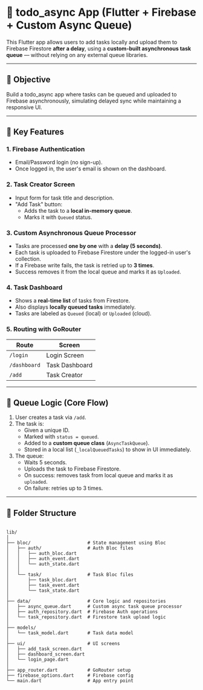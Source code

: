 # 📝 todo_async App (Flutter + Firebase + Custom Async Queue)

This Flutter app allows users to add tasks locally and upload them to Firebase Firestore **after a delay**, using a **custom-built asynchronous task queue** — without relying on any external queue libraries.

---

## 🚀 Objective

Build a todo_async app where tasks can be queued and uploaded to Firebase asynchronously, simulating delayed sync while maintaining a responsive UI.

---

## 🔑 Key Features

### 1. **Firebase Authentication**
- Email/Password login (no sign-up).
- Once logged in, the user's email is shown on the dashboard.

### 2. **Task Creator Screen**
- Input form for task title and description.
- "Add Task" button:
  - Adds the task to a **local in-memory queue**.
  - Marks it with `Queued` status.

### 3. **Custom Asynchronous Queue Processor**
- Tasks are processed **one by one** with a **delay (5 seconds)**.
- Each task is uploaded to Firebase Firestore under the logged-in user's collection.
- If a Firebase write fails, the task is retried up to **3 times**.
- Success removes it from the local queue and marks it as `Uploaded`.

### 4. **Task Dashboard**
- Shows a **real-time list** of tasks from Firestore.
- Also displays **locally queued tasks** immediately.
- Tasks are labeled as `Queued` (local) or `Uploaded` (cloud).

### 5. **Routing with GoRouter**
| Route        | Screen         |
|--------------|----------------|
| `/login`     | Login Screen   |
| `/dashboard` | Task Dashboard |
| `/add`       | Task Creator   |

---

## 🧠 Queue Logic (Core Flow)

1. User creates a task via `/add`.
2. The task is:
   - Given a unique ID.
   - Marked with `status = queued`.
   - Added to a **custom queue class** (`AsyncTaskQueue`).
   - Stored in a local list (`_localQueuedTasks`) to show in UI immediately.
3. The queue:
   - Waits 5 seconds.
   - Uploads the task to Firebase Firestore.
   - On success: removes task from local queue and marks it as `uploaded`.
   - On failure: retries up to 3 times.

---
## 🧱 Folder Structure

```plaintext

lib/
│
├── bloc/                     # State management using Bloc
│   ├── auth/                 # Auth Bloc files
│   │   ├── auth_bloc.dart
│   │   ├── auth_event.dart
│   │   └── auth_state.dart
│   │
│   └── task/                 # Task Bloc files
│       ├── task_bloc.dart
│       ├── task_event.dart
│       └── task_state.dart
│
├── data/                     # Core logic and repositories
│   ├── async_queue.dart      # Custom async task queue processor
│   ├── auth_repository.dart  # Firebase Auth operations
│   └── task_repository.dart  # Firestore task upload logic
│
├── models/
│   └── task_model.dart       # Task data model
│
├── ui/                       # UI screens
│   ├── add_task_screen.dart
│   ├── dashboard_screen.dart
│   └── login_page.dart
│
├── app_router.dart           # GoRouter setup
├── firebase_options.dart     # Firebase config
└── main.dart                 # App entry point
